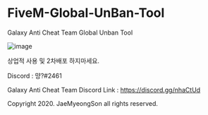 # FiveM-Global-UnBan-Tool
Galaxy Anti Cheat Team Global Unban Tool

![image](https://user-images.githubusercontent.com/64263207/117559464-7e0e2e00-b0c0-11eb-8676-464ba57d2765.png)


상업적 사용 및 2차배포 하지마세요. 

Discord : 먕?#2461

Galaxy Anti Cheat Team Discord Link : https://discord.gg/nhaCtUd

Copyright 2020. JaeMyeongSon all rights reserved.
